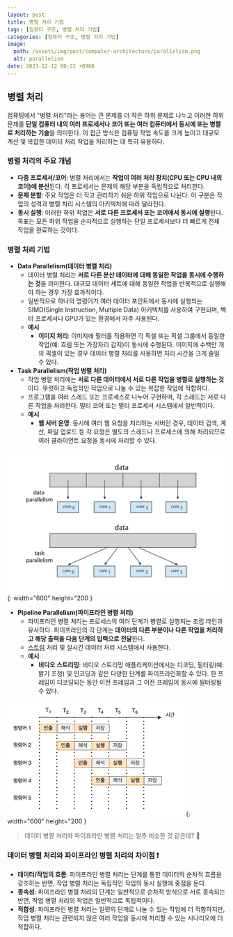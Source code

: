 ```yaml
---
layout: post
title: 병렬 처리 기법
tags: [컴퓨터 구조, 병렬 처리 기법]
categories: [컴퓨터 구조, 병렬 처리 기법]
image:
  path: /assets/img/post/computer-architecture/parallelism.png
  alt: parallelism
date: 2023-12-12 00:22 +0900
---
```


## 병렬 처리

컴퓨팅에서 "병렬 처리"라는 용어는 큰 문제를 더 작은 하위 문제로 나누고 이러한 하위 문제를 **단일 컴퓨터 내의 여러 프로세서나 코어 또는 여러 컴퓨터에서 동시에 또는 병렬로 처리하는 기술**을 의미한다. 이 접근 방식은 컴퓨팅 작업 속도를 크게 높이고 대규모 계산 및 복잡한 데이터 처리 작업을 처리하는 데 특히 유용하다.

### 병렬 처리의 주요 개념

- **다중 프로세서/코어**: 병렬 처리에서는 **작업이 여러 처리 장치(CPU 또는 CPU 내의 코어)에 분산**된다. 각 프로세서는 문제의 해당 부분을 독립적으로 처리한다.
- **문제 분할**: 주요 작업은 더 작고 관리하기 쉬운 하위 작업으로 나뉜다. 이 구분은 작업의 성격과 병렬 처리 시스템의 아키텍처에 따라 달라진다.
- **동시 실행**: 이러한 하위 작업은 **서로 다른 프로세서 또는 코어에서 동시에 실행**된다. 목표는 모든 하위 작업을 순차적으로 실행하는 단일 프로세서보다 더 빠르게 전체 작업을 완료하는 것이다.

### 병렬 처리 기법

- **Data Parallelism(데이터 병렬 처리)**
  - 데이터 병렬 처리는 **서로 다른 분산 데이터에 대해 동일한 작업을 동시에 수행하는 것**을 의미한다.
    대규모 데이터 세트에 대해 동일한 작업을 반복적으로 실행해야 하는 경우 가장 효과적이다.
  - 일반적으로 하나의 명령어가 여러 데이터 포인트에서 동시에 실행되는 SIMD(Single Instruction, Multiple Data) 아키텍처를 사용하여 구현되며, 벡터 프로세서나 GPU가 있는 환경에서 자주 사용된다.
  - **예시**
    - **이미지 처리**: 이미지에 필터를 적용하면 각 픽셀 또는 픽셀 그룹에서 동일한 작업(예: 흐림 또는 가장자리 감지)이 동시에 수행된다. 이미지에 수백만 개의 픽셀이 있는 경우 데이터 병렬 처리를 사용하면 처리 시간을 크게 줄일 수 있다.
- **Task Parallelism(작업 병렬 처리)**
  - 작업 병렬 처리에는 **서로 다른 데이터에서 서로 다른 작업을 병렬로 실행하는 것**이다. 뚜렷하고 독립적인 작업으로 나눌 수 있는 복잡한 작업에 적합하다.
  - 프로그램을 여러 스레드 또는 프로세스로 나누어 구현하며, 각 스레드는 서로 다른 작업을 처리한다. 멀티 코어 또는 멀티 프로세서 시스템에서 일반적이다.
  - **예시**
    - **웹 서버 운영**: 동시에 여러 웹 요청을 처리하는 서버인 경우, 데이터 검색, 계산, 파일 업로드 등 각 요청은 별도의 스레드나 프로세스에 의해 처리되므로 여러 클라이언트 요청을 동시에 처리할 수 있다.

![data-and-task-parallelism](/assets/img/post/computer-architecture/data-and-task-parallelism.jpeg){: width="600" height="200 }

- **Pipeline Parallelism(파이프라인 병렬 처리)**
  - 파이프라인 병렬 처리는 프로세스의 여러 단계가 병렬로 실행되는 조립 라인과 유사하다. 파이프라인의 각 단계는 **데이터의 다른 부분이나 다른 작업을 처리하고 해당 출력을 다음 단계의 입력으로 전달**한다.
  - [스트림](<https://ko.wikipedia.org/wiki/%EC%8A%A4%ED%8A%B8%EB%A6%BC_(%EC%BB%B4%ED%93%A8%ED%8C%85)>) 처리 및 실시간 데이터 처리 시스템에서 사용한다.
  - **예시**
    - **비디오 스트리밍**: 비디오 스트리밍 애플리케이션에서는 디코딩, 필터링(예: 밝기 조정) 및 인코딩과 같은 다양한 단계를 파이프라인화할 수 있다. 한 프레임이 디코딩되는 동안 이전 프레임과 그 이전 프레임이 동시에 필터링될 수 있다.

![pipeline-parallelism](/assets/img/post/computer-architecture/pipeline-parallelism.png){: width="600" height="200 }

> 데이터 병렬 처리와 파이프라인 병렬 처리는 얼추 비슷한 것 같은데? 🧐

### 데이터 병렬 처리와 파이프라인 병렬 처리의 차이점 ❗️

- **데이터/작업의 흐름**: 파이프라인 병렬 처리는 단계를 통한 데이터의 순차적 흐름을 강조하는 반면, 작업 병렬 처리는 독립적인 작업의 동시 실행에 중점을 둔다.
- **종속성**: 파이프라인 병렬 처리의 단계는 일반적으로 순차적 방식으로 서로 종속되는 반면, 작업 병렬 처리의 작업은 일반적으로 독립적이다.
- **적합성**: 파이프라인 병렬 처리는 일련의 단계로 나눌 수 있는 작업에 더 적합하지만, 작업 병렬 처리는 관련되지 않은 여러 작업을 동시에 처리할 수 있는 시나리오에 더 적합하다.
